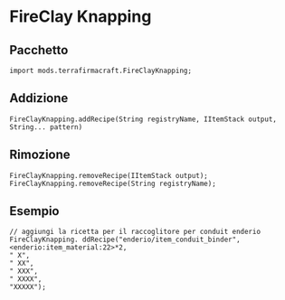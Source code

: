 # FireClay Knapping

## Pacchetto
```zenscript
import mods.terrafirmacraft.FireClayKnapping;
```

## Addizione

```zenscript
FireClayKnapping.addRecipe(String registryName, IItemStack output, String... pattern)
```

## Rimozione

```zenscript
FireClayKnapping.removeRecipe(IItemStack output);
FireClayKnapping.removeRecipe(String registryName);
```

## Esempio
```zenscript
// aggiungi la ricetta per il raccoglitore per conduit enderio
FireClayKnapping. ddRecipe("enderio/item_conduit_binder", <enderio:item_material:22>*2, 
" X",
" XX",
" XXX",
" XXXX",
"XXXXX");
```